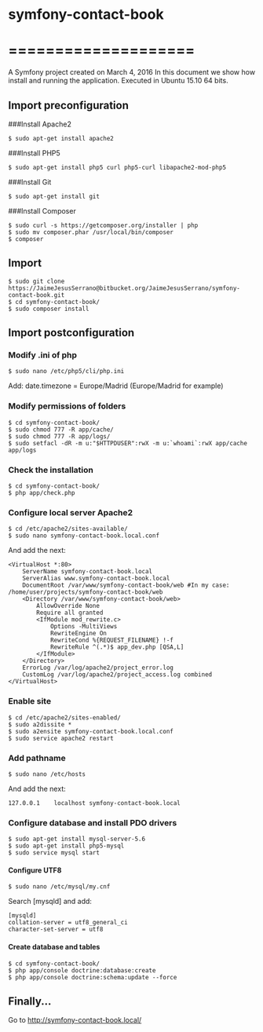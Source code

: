 # symfony-contact-book
# ====================
A Symfony project created on March 4, 2016
In this document we show how install and running the application.
Executed in Ubuntu 15.10 64 bits.


## Import preconfiguration

###Install Apache2
```Shell
$ sudo apt-get install apache2
```

###Install PHP5
```Shell
$ sudo apt-get install php5 curl php5-curl libapache2-mod-php5
```

###Install Git
```Shell
$ sudo apt-get install git
```

###Install Composer
```Shell
$ sudo curl -s https://getcomposer.org/installer | php
$ sudo mv composer.phar /usr/local/bin/composer
$ composer
```



## Import
```Shell
$ sudo git clone https://JaimeJesusSerrano@bitbucket.org/JaimeJesusSerrano/symfony-contact-book.git
$ cd symfony-contact-book/
$ sudo composer install
```



## Import postconfiguration

### Modify .ini of php
```Shell
$ sudo nano /etc/php5/cli/php.ini
```
Add: date.timezone = Europe/Madrid
(Europe/Madrid for example)

### Modify permissions of folders
```Shell
$ cd symfony-contact-book/
$ sudo chmod 777 -R app/cache/
$ sudo chmod 777 -R app/logs/
$ sudo setfacl -dR -m u:"$HTTPDUSER":rwX -m u:`whoami`:rwX app/cache app/logs
```

### Check the installation
```Shell
$ cd symfony-contact-book/
$ php app/check.php
```

### Configure local server Apache2
```Shell
$ cd /etc/apache2/sites-available/
$ sudo nano symfony-contact-book.local.conf
```
And add the next:
```
<VirtualHost *:80>
    ServerName symfony-contact-book.local
    ServerAlias www.symfony-contact-book.local 
    DocumentRoot /var/www/symfony-contact-book/web #In my case: /home/user/projects/symfony-contact-book/web
    <Directory /var/www/symfony-contact-book/web>
        AllowOverride None
        Require all granted
        <IfModule mod_rewrite.c>
            Options -MultiViews
            RewriteEngine On
            RewriteCond %{REQUEST_FILENAME} !-f
            RewriteRule ^(.*)$ app_dev.php [QSA,L]
        </IfModule>
    </Directory>
    ErrorLog /var/log/apache2/project_error.log
    CustomLog /var/log/apache2/project_access.log combined
</VirtualHost>
```

### Enable site
```Shell
$ cd /etc/apache2/sites-enabled/
$ sudo a2dissite *
$ sudo a2ensite symfony-contact-book.local.conf
$ sudo service apache2 restart
```

### Add pathname
```Shell
$ sudo nano /etc/hosts
```
And add the next:
```
127.0.0.1    localhost symfony-contact-book.local	
```

### Configure database and install PDO drivers
```Shell
$ sudo apt-get install mysql-server-5.6
$ sudo apt-get install php5-mysql
$ sudo service mysql start
```

#### Configure UTF8
```Shell
$ sudo nano /etc/mysql/my.cnf
```
Search [mysqld] and add:
```
[mysqld]
collation-server = utf8_general_ci
character-set-server = utf8
```

#### Create database and tables
```Shell
$ cd symfony-contact-book/
$ php app/console doctrine:database:create
$ php app/console doctrine:schema:update --force
```



## Finally...
Go to http://symfony-contact-book.local/